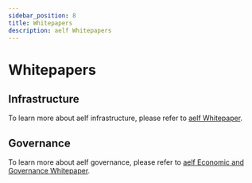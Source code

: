 ```yaml
---
sidebar_position: 8
title: Whitepapers
description: aelf Whitepapers
---
```


# Whitepapers

## Infrastructure

To learn more about aelf infrastructure, please refer to [aelf Whitepaper](/pdf/aelf_whitepaper_v1.7_en.pdf).

## Governance

To learn more about aelf governance, please refer to [aelf Economic and Governance Whitepaper](/pdf/aelf_Economic_and_Governance_Whitepaper_v1.2_en.pdf).